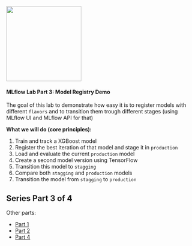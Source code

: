<img src="https://www.mlflow.org/docs/latest/_static/MLflow-logo-final-black.png" width="200">

#### MLflow Lab Part 3: Model Registry Demo
         
The goal of this lab to demonstrate how easy it is to register models with different `flavors` and to transition them trough different stages (using MLflow UI and MLflow API for that)

**What we will do (core principles):**
1. Train and track a XGBoost model
2. Register the best iteration of that model and stage it in `production`
3. Load and evaluate the current `production` model
4. Create a second model version using TensorFlow
5. Transition this model to `stagging`
6. Compare both `stagging` and `production` models
7. Transition the model from `stagging` to `production`


 Series  Part 3 of 4
-----------
Other parts:
- [Part 1](https://github.com/Isaac4real/MLflow_Experiment/tree/master/Part1-%20MLflow%20Tracking)
- [Part 2](https://github.com/Isaac4real/MLflow_Experiment/tree/master/Part2-%20MLflow%20Projects%26Models)
- [Part 4](https://github.com/Isaac4real/MLflow_Experiment/tree/master/Part4-%20MLflow%20Registry_locally)